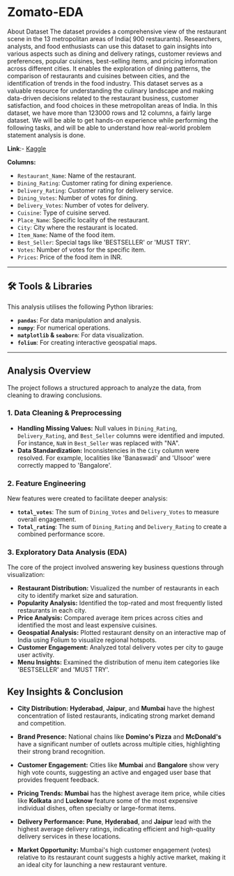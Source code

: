 # Zomato-EDA
About Dataset
The dataset provides a comprehensive view of the restaurant scene in the 13 metropolitan areas of India( 900 restaurants). Researchers, analysts, and food enthusiasts can use this dataset to gain insights into various aspects such as dining and delivery ratings, customer reviews and preferences, popular cuisines, best-selling items, and pricing information across different cities. It enables the exploration of dining patterns, the comparison of restaurants and cuisines between cities, and the identification of trends in the food industry. This dataset serves as a valuable resource for understanding the culinary landscape and making data-driven decisions related to the restaurant business, customer satisfaction, and food choices in these metropolitan areas of India. In this dataset, we have more than 123000 rows and 12 columns, a fairly large dataset. We will be able to get hands-on experience while performing the following tasks, and will be able to understand how real-world problem statement analysis is done.

**Link**:- [Kaggle](https://www.kaggle.com/datasets/narsingraogoud/zomato-restaurants-dataset-for-metropolitan-areas)

**Columns:**
* `Restaurant_Name`: Name of the restaurant.
* `Dining_Rating`: Customer rating for dining experience.
* `Delivery_Rating`: Customer rating for delivery service.
* `Dining_Votes`: Number of votes for dining.
* `Delivery_Votes`: Number of votes for delivery.
* `Cuisine`: Type of cuisine served.
* `Place_Name`: Specific locality of the restaurant.
* `City`: City where the restaurant is located.
* `Item_Name`: Name of the food item.
* `Best_Seller`: Special tags like 'BESTSELLER' or 'MUST TRY'.
* `Votes`: Number of votes for the specific item.
* `Prices`: Price of the food item in INR.

---

## 🛠️ Tools & Libraries

This analysis utilises the following Python libraries:
* **`pandas`**: For data manipulation and analysis.
* **`numpy`**: For numerical operations.
* **`matplotlib` & `seaborn`**: For data visualization.
* **`folium`**: For creating interactive geospatial maps.

---

##  Analysis Overview

The project follows a structured approach to analyze the data, from cleaning to drawing conclusions.

### 1. Data Cleaning & Preprocessing
* **Handling Missing Values:** Null values in `Dining_Rating`, `Delivery_Rating`, and `Best_Seller` columns were identified and imputed. For instance, `NaN` in `Best_Seller` was replaced with "NA".
* **Data Standardization:** Inconsistencies in the `City` column were resolved. For example, localities like 'Banaswadi' and 'Ulsoor' were correctly mapped to 'Bangalore'.

### 2. Feature Engineering
New features were created to facilitate deeper analysis:
* **`total_votes`**: The sum of `Dining_Votes` and `Delivery_Votes` to measure overall engagement.
* **`Total_rating`**: The sum of `Dining_Rating` and `Delivery_Rating` to create a combined performance score.

### 3. Exploratory Data Analysis (EDA)
The core of the project involved answering key business questions through visualization:
* **Restaurant Distribution:** Visualized the number of restaurants in each city to identify market size and saturation.
* **Popularity Analysis:** Identified the top-rated and most frequently listed restaurants in each city.
* **Price Analysis:** Compared average item prices across cities and identified the most and least expensive cuisines.
* **Geospatial Analysis:** Plotted restaurant density on an interactive map of India using Folium to visualize regional hotspots.
* **Customer Engagement:** Analyzed total delivery votes per city to gauge user activity.
* **Menu Insights:** Examined the distribution of menu item categories like 'BESTSELLER' and 'MUST TRY'.


##  Key Insights & Conclusion

* **City Distribution:** **Hyderabad**, **Jaipur**, and **Mumbai** have the highest concentration of listed restaurants, indicating strong market demand and competition.

* **Brand Presence:** National chains like **Domino's Pizza** and **McDonald's** have a significant number of outlets across multiple cities, highlighting their strong brand recognition.

* **Customer Engagement:** Cities like **Mumbai** and **Bangalore** show very high vote counts, suggesting an active and engaged user base that provides frequent feedback.

* **Pricing Trends:** **Mumbai** has the highest average item price, while cities like **Kolkata** and **Lucknow** feature some of the most expensive individual dishes, often specialty or large-format items.

* **Delivery Performance:** **Pune**, **Hyderabad**, and **Jaipur** lead with the highest average delivery ratings, indicating efficient and high-quality delivery services in these locations.

* **Market Opportunity:** Mumbai's high customer engagement (votes) relative to its restaurant count suggests a highly active market, making it an ideal city for launching a new restaurant venture.
